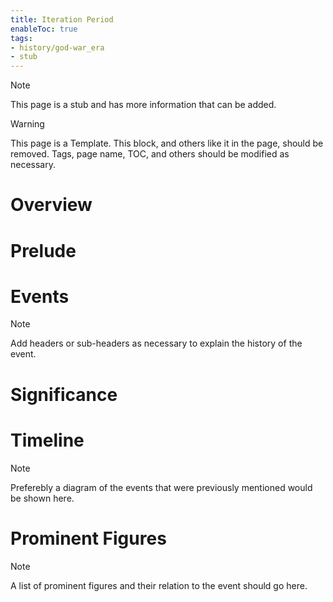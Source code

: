 ```yaml
---
title: Iteration Period
enableToc: true
tags:
- history/god-war_era
- stub
---
```


> [!note]
> This page is a stub and has more information that can be added.


> [!warning]
> This page is a Template. This block, and others like it in the page, should be removed. Tags, page name, TOC, and others should be modified as necessary.


# Overview

# Prelude

# Events 

> [!note]
> Add headers or sub-headers as necessary to explain the history of the event.


# Significance

# Timeline

> [!note]
> Preferebly a diagram of the events that were previously mentioned would be shown here.


# Prominent Figures

> [!note]
> A list of prominent figures and their relation to the event should go here.

